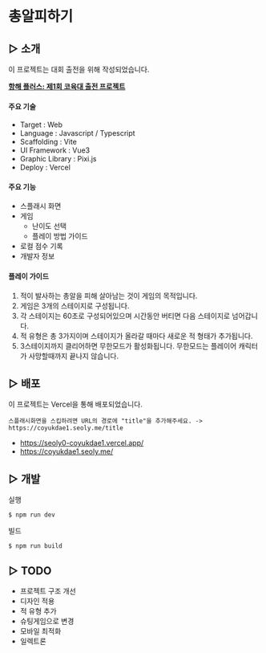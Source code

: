 # 총알피하기

## ▷ 소개

이 프로젝트는 대회 출전을 위해 작성되었습니다.

[**항해 플러스: 제1회 코육대 출전 프로젝트**](https://hanghaeplus-coyukdae.oopy.io/)

#### 주요 기술

- Target : Web
- Language : Javascript / Typescript
- Scaffolding : Vite
- UI Framework : Vue3
- Graphic Library : Pixi.js
- Deploy : Vercel

#### 주요 기능

- 스플래시 화면
- 게임
  - 난이도 선택
  - 플레이 방법 가이드
- 로컬 점수 기록
- 개발자 정보

#### 플레이 가이드

1. 적이 발사하는 총알을 피해 살아남는 것이 게임의 목적입니다.
2. 게임은 3개의 스테이지로 구성됩니다.
3. 각 스테이지는 60초로 구성되어있으며 시간동안 버티면 다음 스테이지로 넘어갑니다.
4. 적 유형은 총 3가지이며 스테이지가 올라갈 때마다 새로운 적 형태가 추가됩니다.
5. 3스테이지까지 클리어하면 무한모드가 활성화됩니다. 무한모드는 플레이어 캐릭터가 사망할때까지 끝나지 않습니다.

## ▷ 배포

이 프로젝트는 Vercel을 통해 배포되었습니다.

`스플래시화면을 스킵하려면 URL의 경로에 "title"을 추가해주세요. -> https://coyukdae1.seoly.me/title`

- https://seoly0-coyukdae1.vercel.app/
- https://coyukdae1.seoly.me/

## ▷ 개발

실행

```
$ npm run dev
```

빌드

```
$ npm run build
```

## ▷ TODO

- 프로젝트 구조 개선
- 디자인 적용
- 적 유형 추가
- 슈팅게임으로 변경
- 모바일 최적화
- 일렉트론
